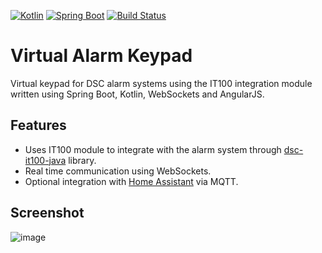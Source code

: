 [![Kotlin](https://img.shields.io/badge/kotlin-1.0.1-blue.svg)](http://kotlinlang.org) [![Spring Boot](https://img.shields.io/badge/spring--boot-1.3.3--RELEASE-green.svg)](http://docs.spring.io/spring-boot/docs/current/reference/htmlsingle/) [![Build Status](https://travis-ci.org/v3rm0n/virtual-keypad.svg?branch=master)](https://travis-ci.org/v3rm0n/virtual-keypad)

# Virtual Alarm Keypad

Virtual keypad for DSC alarm systems using the IT100 integration module written using Spring Boot, Kotlin, WebSockets and AngularJS.

## Features
- Uses IT100 module to integrate with the alarm system through [dsc-it100-java](https://github.com/kmbulebu/dsc-it100-java) library.
- Real time communication using WebSockets.
- Optional integration with [Home Assistant](https://home-assistant.io) via MQTT.

## Screenshot


![image](https://raw.githubusercontent.com/v3rm0n/virtual-keypad/master/etc/screenshot.png)
